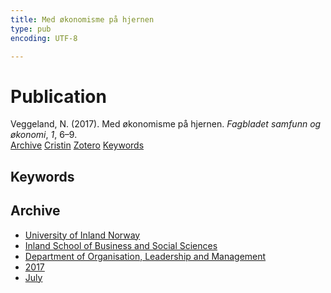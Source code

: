 ```yaml
---
title: Med økonomisme på hjernen
type: pub
encoding: UTF-8

---
```

<h1>Publication</h1>
<article id="csl-bib-container-ND64INCD" class="csl-bib-container">
  <div class="csl-bib-body"> <div class="csl-entry">Veggeland, N. (2017). Med økonomisme på hjernen. <i>Fagbladet samfunn og økonomi</i>, <i>1</i>, 6–9.</div> </div>
  <div class="csl-bib-buttons">
    <a href="#taxonomy-article-ND64INCD" alt="archive" class="csl-bib-button">Archive</a>
    <a href="https://app.cristin.no/results/show.jsf?id=1480410" alt="Cristin" class="csl-bib-button">Cristin</a>
    <a href="http://zotero.org/groups/5881554/items/ND64INCD" alt="Zotero" class="csl-bib-button">Zotero</a>
    <a href="#keywords-article-ND64INCD" alt="keywords" class="csl-bib-button">Keywords</a>
  </div>
  <div id="csl-bib-meta-container-ND64INCD"></div>
</article>
<div id="csl-bib-meta-ND64INCD" class="csl-bib-meta">
  <article id="keywords-article-ND64INCD" class="keywords-article">
    <h1>Keywords</h1>
    
  </article>
  <article id="taxonomy-article-ND64INCD" class="taxonomy-article">
    <h1>Archive</h1>
    <ul>
      <li><a href="{{< params subfolder >}}en/archive/?key=3DCRN523">University of Inland Norway</a></li>
      <li><a href="{{< params subfolder >}}en/archive/?key=DU8Q9LN9">Inland School of Business and Social Sciences</a></li>
      <li><a href="{{< params subfolder >}}en/archive/?key=4LUWR3ZM">Department of Organisation, Leadership and Management</a></li>
      <li><a href="{{< params subfolder >}}en/archive/?key=KF5I8TQ8">2017</a></li>
      <li><a href="{{< params subfolder >}}en/archive/?key=BMLUARIA">July</a></li>
    </ul>
  </article>
</div>
